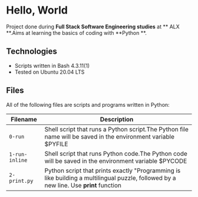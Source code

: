 # Hello, World

Project done during **Full Stack Software Engineering studies** at ** ALX **.Aims at learning the basics of coding with **Python **.
## Technologies
* Scripts written in Bash 4.3.11(1)
* Tested on Ubuntu 20.04 LTS

## Files
All of the following files are scripts and programs written in Python:

| Filename | Description |
| -------- | ----------- |
| `0-run` | Shell script that runs a Python script.The Python file name will be saved in the environment variable $PYFILE |
| `1-run-inline` |Shell script that runs Python code.The Python code will be saved in the environment variable $PYCODE |
| `2-print.py` | Python script that prints exactly "Programming is like building a multilingual puzzle, followed by a new line. Use **print** function | 
